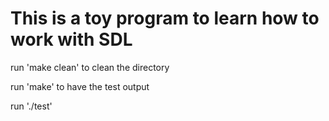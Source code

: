 # This is a toy program to learn how to work with SDL

run 'make clean' to clean the directory

run 'make' to have the test output

run './test'


